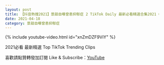 ```yaml
---
layout: post
title: 【抖音熱搜2021】景甜自曝曾患抑郁症 2 TikTok Daily 最新必看精選合集2021 04 18
date: 2021-04-18
category: 景甜自曝曾患抑郁症
---
```


{% include youtube-video.html id="xnZmDZF9ViY" %}

2021必看 最新精選 Top TikTok Trending Clips

喜歡請點贊轉發加訂閱 Like & Subscribe：[YouTube](https://www.youtube.com/channel/UCAoR7VcanIPd04uEq_GIylA/videos)

